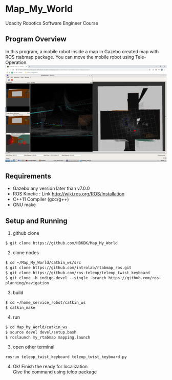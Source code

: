 # Map_My_World
Udacity Robotics Software Engineer Course

## Program Overview
In this program, a mobile robot inside a map in Gazebo created map with ROS rtabmap package.
You can move the mobile robot using Tele-Operation.
![screen shot](https://github.com/HBKDK/Map_My_World/blob/master/map_my_world.jpg)

## Requirements
* Gazebo any version later than v7.0.0
* ROS Kinetic : Link <http://wiki.ros.org/ROS/Installation>
* C++11 Compiler (gcc/g++)
* GNU make

## Setup and Running
1. github clone
<pre><code>$ git clone https://github.com/HBKDK/Map_My_World
</code></pre>

2. clone nodes
<pre><code>$ cd ~/Map_My_World/catkin_ws/src
$ git clone https://github.com/introlab/rtabmap_ros.git
$ git clone https://github.com/ros-teleop/teleop_twist_keyboard
$ git clone -b indigo-devel --single -branch https://github.com/ros-planning/navigation
</code></pre>

3. build
<pre><code>$ cd ~/home_service_robot/catkin_ws
$ catkin_make
</code></pre>

4. run
<pre><code>$ cd Map_My_World/catkin_ws  
$ source devel devel/setup.bash
$ roslaunch my_rtabmap mapping.launch</pre></code>
3. open other terminal
<pre><code>rosrun teleop_twist_keyboard teleop_twist_keyboard.py</pre></code>
4. Ok! Finish the ready for localization  
Give the command using telop package  
